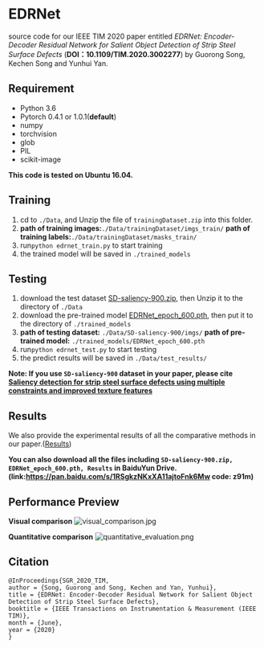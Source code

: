 # EDRNet

source code for our IEEE TIM 2020 paper entitled *EDRNet: Encoder-Decoder Residual Network for Salient Object Detection of Strip Steel Surface Defects* (**DOI：10.1109/TIM.2020.3002277**) by Guorong Song, Kechen Song and Yunhui Yan.

## Requirement

- Python 3.6
- Pytorch 0.4.1 or 1.0.1(**default**)
- numpy
- torchvision
- glob
- PIL
- scikit-image

**This code is tested on Ubuntu 16.04.** 

## Training

1. cd to `./Data`, and Unzip the file of `trainingDataset.zip` into this folder.
2. **path of training images:**`./Data/trainingDataset/imgs_train/` **path of training labels:**`./Data/trainingDataset/masks_train/`
3. run`python edrnet_train.py` to start training
4. the trained model will be saved in `./trained_models`

## Testing

1. download the test dataset [SD-saliency-900.zip](https://drive.google.com/file/d/1yQdfow1-WvDilQTZ1zj1EbbErN1DksVF/view?usp=sharing), then Unzip it to the directory of `./Data`
2. download the pre-trained model [EDRNet_epoch_600.pth](https://drive.google.com/file/d/1FJe9j-F7r3kdlEJgBC-Izi37ANytwLF-/view?usp=sharing), then put it to the directory of `./trained_models`
3. **path of testing dataset:** `./Data/SD-saliency-900/imgs/` **path of pre-trained model:** `./trained_models/EDRNet_epoch_600.pth`
4. run`python edrnet_test.py` to start testing  
5. the predict results will be saved in `./Data/test_results/`


**Note: If you use `SD-saliency-900` dataset in your paper, please cite [Saliency detection for strip steel surface defects using multiple constraints and improved texture features](https://www.sciencedirect.com/science/article/abs/pii/S0143816619317361)**

## Results

We also provide the experimental results of all the comparative methods in our paper.([Results](https://drive.google.com/file/d/1XAFLIPbgJQpX2QiL2JZtnoK0QY2ARWTn/view?usp=sharing))

**You can also download all the files including `SD-saliency-900.zip, EDRNet_epoch_600.pth, Results` in BaiduYun Drive.(link:https://pan.baidu.com/s/1RSgkzNKxXA11ajtoFnk6Mw     code: z91m)**

## Performance Preview

**Visual comparison**
![visual_comparison.jpg](https://storage.live.com/items/72AB557781850244!8964?authkey=AFAbVUdk1jyWqZA)

**Quantitative comparison**
![quantitative_evaluation.png](https://storage.live.com/items/72AB557781850244!8966?authkey=AFAbVUdk1jyWqZA)

## Citation

```
@InProceedings{SGR_2020_TIM,
author = {Song, Guorong and Song, Kechen and Yan, Yunhui},
title = {EDRNet: Encoder-Decoder Residual Network for Salient Object Detection of Strip Steel Surface Defects},
booktitle = {IEEE Transactions on Instrumentation & Measurement (IEEE TIM)},
month = {June},
year = {2020}
}
```
